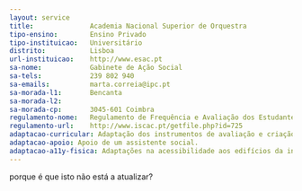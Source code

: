 ```yaml
---
layout: service
title: 				Academia Nacional Superior de Orquestra
tipo-ensino: 		Ensino Privado
tipo-instituicao: 	Universitário
distrito: 			Lisboa
url-instituicao:	http://www.esac.pt
sa-nome: 			Gabinete de Ação Social
sa-tels:			239 802 940
sa-emails:			marta.correia@ipc.pt
sa-morada-l1:		Bencanta
sa-morada-l2:
sa-morada-cp:		3045-601 Coimbra
regulamento-nome:	Regulamento de Frequência e Avaliação dos Estudantes Portadores de Deficiências Físicas ou Sensoriais
regulamento-url:	http://www.iscac.pt/getfile.php?id=725
adaptacao-curricular: Adaptação dos instrumentos de avaliação e criação de alternativas dos mesmos, nomeadamente, alargamento de prazos para entrega de trabalhos escritos, tempo extra para a realização de provas escritas presenciais, adaptação de provas (provas ampliadas, em carateres Braille, em registo áudio) e respostas sob forma não convencional (em Braille, em ditado, em registo áudio e em registo informático - num computador da instituição).
adaptacao-apoio: Apoio de um assistente social.
adaptacao-a11y-fisica: Adaptações na acessibilidade aos edifícios da instituição, à Biblioteca, a algumas casas de banho, laboratórios, parques de estacionamento (2 lugares) e a algumas salas de aula e de estudo. No edifício existem algumas casas de banho adaptadas, elevadores, rampas de acesso, e sinalética. Existe em algumas salas possibilidade de alteração das condições de luminosidade, instalação de sistemas de ampliação de som e reserva de lugares. Em bares e restaurantes é dado apoio na preparação das refeições.
---
```

porque é que isto não está a atualizar?


